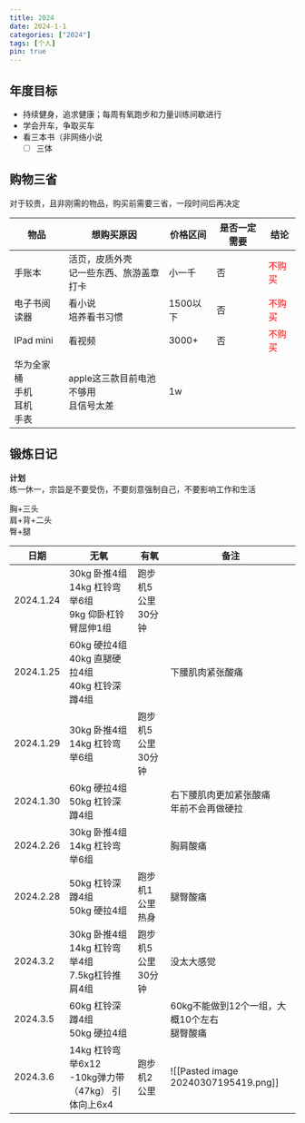 ```yaml
---
title: 2024
date: 2024-1-1
categories: ["2024"]
tags: [个人]
pin: true
---
```

## 年度目标
- 持续健身，追求健康；每周有氧跑步和力量训练间歇进行
- 学会开车，争取买车
- 看三本书（非网络小说
	- [ ] 三体

## 购物三省
对于较贵，且非刚需的物品，购买前需要三省，一段时间后再决定

| 物品                      | 想购买原因                     | 价格区间   | 是否一定需要 | 结论                                     |
| ----------------------- | ------------------------- | ------ | ------ | -------------------------------------- |
| 手账本                     | 活页，皮质外壳  <br>记一些东西、旅游盖章打卡 | 小一千    | 否      | <span style="color:red">不购买</span><br> |
| 电子书阅读器                  | 看小说<br>培养看书习惯             | 1500以下 | 否      | <span style="color:red">不购买</span>     |
| IPad mini               | 看视频                       | 3000+  | 否      | <span style="color:red">不购买</span>     |
| 华为全家桶<br>手机<br>耳机<br>手表 | apple这三款目前电池不够用<br>且信号太差  | 1w     |        |                                        |

## 锻炼日记
**计划**  
练一休一，宗旨是不要受伤，不要刻意强制自己，不要影响工作和生活

胸+三头  
肩+背+二头  
臀+腿

| 日期        | 无氧                                         | 有氧         | 备注                                   |
| --------- | ------------------------------------------ | ---------- | ------------------------------------ |
| 2024.1.24 | 30kg 卧推4组<br>14kg 杠铃弯举6组<br>9kg  仰卧杠铃臂屈伸1组 | 跑步机5公里30分钟 |                                      |
| 2024.1.25 | 60kg 硬拉4组<br>40kg 直腿硬拉4组<br>40kg 杠铃深蹲4组    |            | 下腰肌肉紧张酸痛                             |
| 2024.1.29 | 30kg 卧推4组<br>14kg 杠铃弯举6组                   | 跑步机5公里30分钟 |                                      |
| 2024.1.30 | 60kg 硬拉4组<br>50kg 杠铃深蹲4组                   |            | 右下腰肌肉更加紧张酸痛<br>年前不会再做硬拉              |
| 2024.2.26 | 30kg 卧推4组<br>14kg 杠铃弯举6组                   |            | 胸肩酸痛                                 |
| 2024.2.28 | 50kg 杠铃深蹲4组<br>50kg 硬拉4组                   | 跑步机1公里热身   | 腿臀酸痛                                 |
| 2024.3.2  | 30kg 卧推4组<br>14kg 杠铃弯举4组<br>7.5kg杠铃推肩4组    | 跑步机5公里30分钟 | 没太大感觉                                |
| 2024.3.5  | 60kg 杠铃深蹲4组<br>50kg 硬拉4组                   |            | 60kg不能做到12个一组，大概10个左右<br>腿臀酸痛        |
| 2024.3.6  | 14kg 杠铃弯举6x12<br>-10kg弹力带（47kg） 引体向上6x4    | 跑步机2公里     | ![[Pasted image 20240307195419.png]] |

